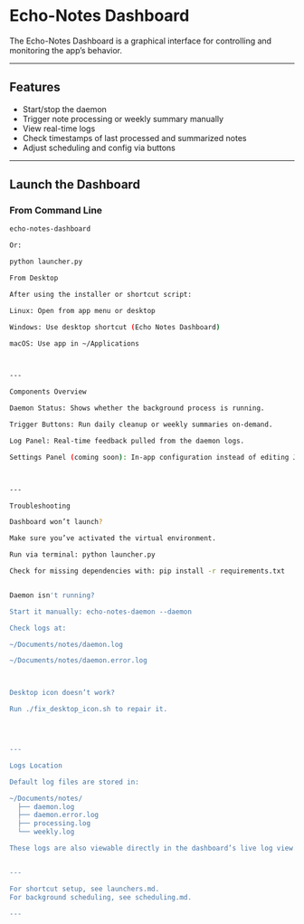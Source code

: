 
# Echo-Notes Dashboard

The Echo-Notes Dashboard is a graphical interface for controlling and monitoring the app’s behavior.

---

## Features

- Start/stop the daemon
- Trigger note processing or weekly summary manually
- View real-time logs
- Check timestamps of last processed and summarized notes
- Adjust scheduling and config via buttons

---

## Launch the Dashboard

### From Command Line

```bash
echo-notes-dashboard

Or:

python launcher.py

From Desktop

After using the installer or shortcut script:

Linux: Open from app menu or desktop

Windows: Use desktop shortcut (Echo Notes Dashboard)

macOS: Use app in ~/Applications



---

Components Overview

Daemon Status: Shows whether the background process is running.

Trigger Buttons: Run daily cleanup or weekly summaries on-demand.

Log Panel: Real-time feedback pulled from the daemon logs.

Settings Panel (coming soon): In-app configuration instead of editing JSON directly.



---

Troubleshooting

Dashboard won’t launch?

Make sure you’ve activated the virtual environment.

Run via terminal: python launcher.py

Check for missing dependencies with: pip install -r requirements.txt


Daemon isn't running?

Start it manually: echo-notes-daemon --daemon

Check logs at:

~/Documents/notes/daemon.log

~/Documents/notes/daemon.error.log



Desktop icon doesn’t work?

Run ./fix_desktop_icon.sh to repair it.




---

Logs Location

Default log files are stored in:

~/Documents/notes/
  ├── daemon.log
  ├── daemon.error.log
  ├── processing.log
  └── weekly.log

These logs are also viewable directly in the dashboard’s live log view.


---

For shortcut setup, see launchers.md.
For background scheduling, see scheduling.md.

---
